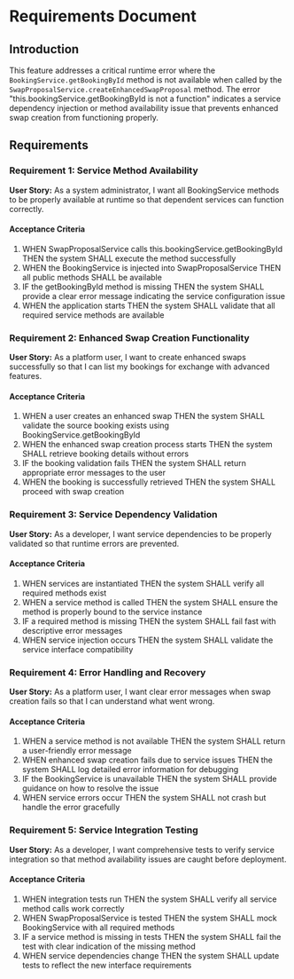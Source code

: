 # Requirements Document

## Introduction

This feature addresses a critical runtime error where the `BookingService.getBookingById` method is not available when called by the `SwapProposalService.createEnhancedSwapProposal` method. The error "this.bookingService.getBookingById is not a function" indicates a service dependency injection or method availability issue that prevents enhanced swap creation from functioning properly.

## Requirements

### Requirement 1: Service Method Availability

**User Story:** As a system administrator, I want all BookingService methods to be properly available at runtime so that dependent services can function correctly.

#### Acceptance Criteria

1. WHEN SwapProposalService calls this.bookingService.getBookingById THEN the system SHALL execute the method successfully
2. WHEN the BookingService is injected into SwapProposalService THEN all public methods SHALL be available
3. IF the getBookingById method is missing THEN the system SHALL provide a clear error message indicating the service configuration issue
4. WHEN the application starts THEN the system SHALL validate that all required service methods are available

### Requirement 2: Enhanced Swap Creation Functionality

**User Story:** As a platform user, I want to create enhanced swaps successfully so that I can list my bookings for exchange with advanced features.

#### Acceptance Criteria

1. WHEN a user creates an enhanced swap THEN the system SHALL validate the source booking exists using BookingService.getBookingById
2. WHEN the enhanced swap creation process starts THEN the system SHALL retrieve booking details without errors
3. IF the booking validation fails THEN the system SHALL return appropriate error messages to the user
4. WHEN the booking is successfully retrieved THEN the system SHALL proceed with swap creation

### Requirement 3: Service Dependency Validation

**User Story:** As a developer, I want service dependencies to be properly validated so that runtime errors are prevented.

#### Acceptance Criteria

1. WHEN services are instantiated THEN the system SHALL verify all required methods exist
2. WHEN a service method is called THEN the system SHALL ensure the method is properly bound to the service instance
3. IF a required method is missing THEN the system SHALL fail fast with descriptive error messages
4. WHEN service injection occurs THEN the system SHALL validate the service interface compatibility

### Requirement 4: Error Handling and Recovery

**User Story:** As a platform user, I want clear error messages when swap creation fails so that I can understand what went wrong.

#### Acceptance Criteria

1. WHEN a service method is not available THEN the system SHALL return a user-friendly error message
2. WHEN enhanced swap creation fails due to service issues THEN the system SHALL log detailed error information for debugging
3. IF the BookingService is unavailable THEN the system SHALL provide guidance on how to resolve the issue
4. WHEN service errors occur THEN the system SHALL not crash but handle the error gracefully

### Requirement 5: Service Integration Testing

**User Story:** As a developer, I want comprehensive tests to verify service integration so that method availability issues are caught before deployment.

#### Acceptance Criteria

1. WHEN integration tests run THEN the system SHALL verify all service method calls work correctly
2. WHEN SwapProposalService is tested THEN the system SHALL mock BookingService with all required methods
3. IF a service method is missing in tests THEN the system SHALL fail the test with clear indication of the missing method
4. WHEN service dependencies change THEN the system SHALL update tests to reflect the new interface requirements
